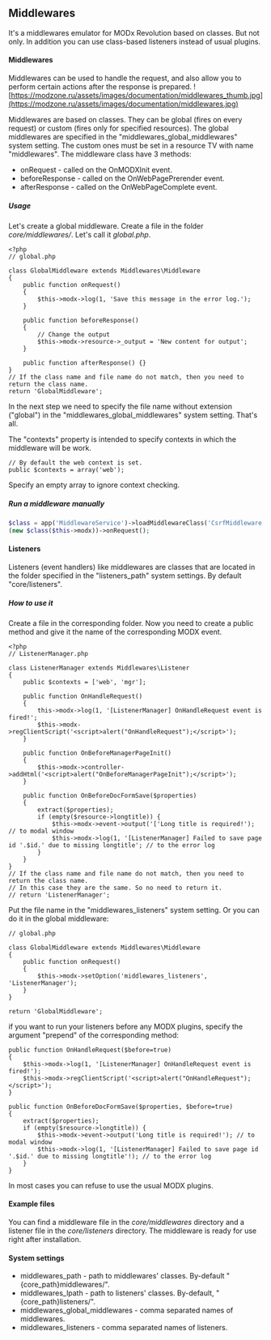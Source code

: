 ## Middlewares

It's a middlewares emulator for MODx Revolution based on classes. But not only. In addition you can use class-based listeners instead of usual plugins.

#### Middlewares
Middlewares can be used to handle the request, and also allow you to perform certain actions after the response is prepared.
![https://modzone.ru/assets/images/documentation/middlewares_thumb.jpg](https://modzone.ru/assets/images/documentation/middlewares.jpg)

Middlewares are based on classes. They can be global (fires on every request) or custom (fires only for specified resources). The global middlewares are specified in the "middlewares_global_middlewares" system setting. The custom ones must be set in a resource TV with name "middlewares".
The middleware class have 3 methods:
- onRequest - called on the OnMODXInit event.
- beforeResponse - called on the OnWebPagePrerender event.
- afterResponse - called on the OnWebPageComplete event.

##### Usage
Let's create a global middleware. Create a file in the folder *core/middlewares/*. Let's call it *global.php*. 
```$php
<?php 
// global.php

class GlobalMiddleware extends Middlewares\Middleware
{
    public function onRequest() 
    {
        $this->modx->log(1, 'Save this message in the error log.');
    }

    public function beforeResponse() 
    {
        // Change the output
        $this->modx->resource->_output = 'New content for output';
    }

    public function afterResponse() {}
}
// If the class name and file name do not match, then you need to return the class name.
return 'GlobalMiddleware';
```
In the next step we need to specify the file name without extension ("global") in the "middlewares_global_middlewares" system setting. That's all.
 
The "contexts" property is intended to specify contexts in which the middleware will be work.
```$php
// By default the web context is set.
public $contexts = array('web');
```
Specify an empty array to ignore context checking.

##### Run a middleware manually
```php
$class = app('MiddlewareService')->loadMiddlewareClass('CsrfMiddleware');
(new $class($this->modx))->onRequest();
```

#### Listeners
Listeners (event handlers) like middlewares are classes that are located in the folder specified in the "listeners_path" system settings. By default "core/listeners".

##### How to use it
Create a file in the corresponding folder. Now you need to create a public method and give it the name of the corresponding MODX event.
```$php
<?php
// ListenerManager.php

class ListenerManager extends Middlewares\Listener
{
    public $contexts = ['web', 'mgr'];
	
    public function OnHandleRequest() 
    {
        this->modx->log(1, '[ListenerManager] OnHandleRequest event is fired!';
        $this->modx->regClientScript('<script>alert("OnHandleRequest");</script>');
    }
    
	public function OnBeforeManagerPageInit()
    {
        $this->modx->controller->addHtml('<script>alert("OnBeforeManagerPageInit");</script>');
    }
    
    public function OnBeforeDocFormSave($properties) 
    {
        extract($properties);
        if (empty($resource->longtitle)) {
            $this->modx->event->output('['Long title is required!'); // to modal window
            $this->modx->log(1, '[ListenerManager] Failed to save page id '.$id.' due to missing longtitle'; // to the error log
        }
    }
}
// If the class name and file name do not match, then you need to return the class name.
// In this case they are the same. So no need to return it.
// return 'ListenerManager';
```
Put the file name in the "middlewares_listeners" system setting. Or you can do it in the global middleware:
```$php
// global.php

class GlobalMiddleware extends Middlewares\Middleware
{
    public function onRequest() 
    {
        $this->modx->setOption('middlewares_listeners', 'ListenerManager');
    }
}

return 'GlobalMiddleware';
```
if you want to run your listeners before any MODX plugins, specify the argument "prepend" of the corresponding method:
```$php
public function OnHandleRequest($before=true) 
{
    $this->modx->log(1, '[ListenerManager] OnHandleRequest event is fired!');
    $this->modx->regClientScript('<script>alert("OnHandleRequest");</script>');
}
    
public function OnBeforeDocFormSave($properties, $before=true) 
{
    extract($properties);
    if (empty($resource->longtitle)) {
        $this->modx->event->output('Long title is required!'); // to modal window
        $this->modx->log(1, '[ListenerManager] Failed to save page id '.$id.' due to missing longtitle'!); // to the error log
    }
}
```
In most cases you can refuse to use the usual MODX plugins.

#### Example files 
You can find a middleware file in the *core/middlewares* directory and a listener file in the *core/listeners* directory. The middleware is ready for use right after installation.

#### System settings
- middlewares_path - path to middlewares' classes. By-default "{core_path}middlewares/".
- middlewares_lpath	- path to listeners' classes. By-default, "{core_path}listeners/".
- middlewares_global_middlewares - comma separated names of middlewares.
- middlewares_listeners	- comma separated names of listeners.
